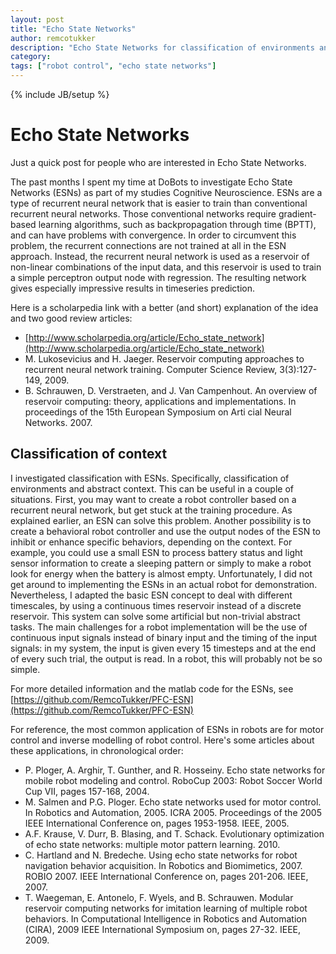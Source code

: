 ```yaml
---
layout: post
title: "Echo State Networks"
author: remcotukker
description: "Echo State Networks for classification of environments and abstract context."
category: 
tags: ["robot control", "echo state networks"]
---
```

{% include JB/setup %}

# Echo State Networks

Just a quick post for people who are interested in Echo State Networks.
  
The past months I spent my time at DoBots to investigate Echo State Networks
(ESNs) as part of my studies Cognitive Neuroscience. ESNs are a type of
recurrent neural network that is easier to train than conventional recurrent
neural networks. Those conventional networks require gradient-based learning
algorithms, such as backpropagation through time (BPTT), and can have problems
with convergence. In order to circumvent this problem, the recurrent
connections are not trained at all in the ESN approach. Instead, the recurrent
neural network is used as a reservoir of non-linear combinations of the input
data, and this reservoir is used to train a simple perceptron output node with
regression. The resulting network gives especially impressive results in
timeseries prediction.
  
Here is a scholarpedia link with a better (and short) explanation of the idea
and two good review articles:

  * [http://www.scholarpedia.org/article/Echo_state_network](http://www.scholarpedia.org/article/Echo_state_network)
  * M. Lukosevicius and H. Jaeger. Reservoir computing approaches to recurrent neural network training. Computer Science Review, 3(3):127-149, 2009.
  * B. Schrauwen, D. Verstraeten, and J. Van Campenhout. An overview of reservoir computing: theory, applications and implementations. In proceedings of the 15th European Symposium on Arti cial Neural Networks. 2007.

##  Classification of context

I investigated classification with ESNs. Specifically, classification of
environments and abstract context. This can be useful in a couple of
situations. First, you may want to create a robot controller based on a
recurrent neural network, but get stuck at the training procedure. As
explained earlier, an ESN can solve this problem. Another possibility is to
create a behavioral robot controller and use the output nodes of the ESN to
inhibit or enhance specific behaviors, depending on the context. For example,
you could use a small ESN to process battery status and light sensor
information to create a sleeping pattern or simply to make a robot look for
energy when the battery is almost empty. Unfortunately, I did not get around
to implementing the ESNs in an actual robot for demonstration. Nevertheless, I
adapted the basic ESN concept to deal with different timescales, by using a
continuous times reservoir instead of a discrete reservoir. This system can
solve some artificial but non-trivial abstract tasks. The main challenges for
a robot implementation will be the use of continuous input signals instead of
binary input and the timing of the input signals: in my system, the input is
given every 15 timesteps and at the end of every such trial, the output is
read. In a robot, this will probably not be so simple.  
  
For more detailed information and the matlab code for the ESNs, see
[https://github.com/RemcoTukker/PFC-ESN](https://github.com/RemcoTukker/PFC-ESN)  
  
For reference, the most common application of ESNs in robots are for motor
control and inverse modelling of robot control. Here's some articles about
these applications, in chronological order:

  * P. Ploger, A. Arghir, T. Gunther, and R. Hosseiny. Echo state networks for mobile robot modeling and control. RoboCup 2003: Robot Soccer World Cup VII, pages 157-168, 2004.
  * M. Salmen and P.G. Ploger. Echo state networks used for motor control. In Robotics and Automation, 2005. ICRA 2005. Proceedings of the 2005 IEEE International Conference on, pages 1953-1958. IEEE, 2005.
  * A.F. Krause, V. Durr, B. Blasing, and T. Schack. Evolutionary optimization of echo state networks: multiple motor pattern learning. 2010.
  * C. Hartland and N. Bredeche. Using echo state networks for robot navigation behavior acquisition. In Robotics and Biomimetics, 2007. ROBIO 2007. IEEE International Conference on, pages 201-206. IEEE, 2007.
  * T. Waegeman, E. Antonelo, F. Wyels, and B. Schrauwen. Modular reservoir computing networks for imitation learning of multiple robot behaviors. In Computational Intelligence in Robotics and Automation (CIRA), 2009 IEEE International Symposium on, pages 27-32. IEEE, 2009.

